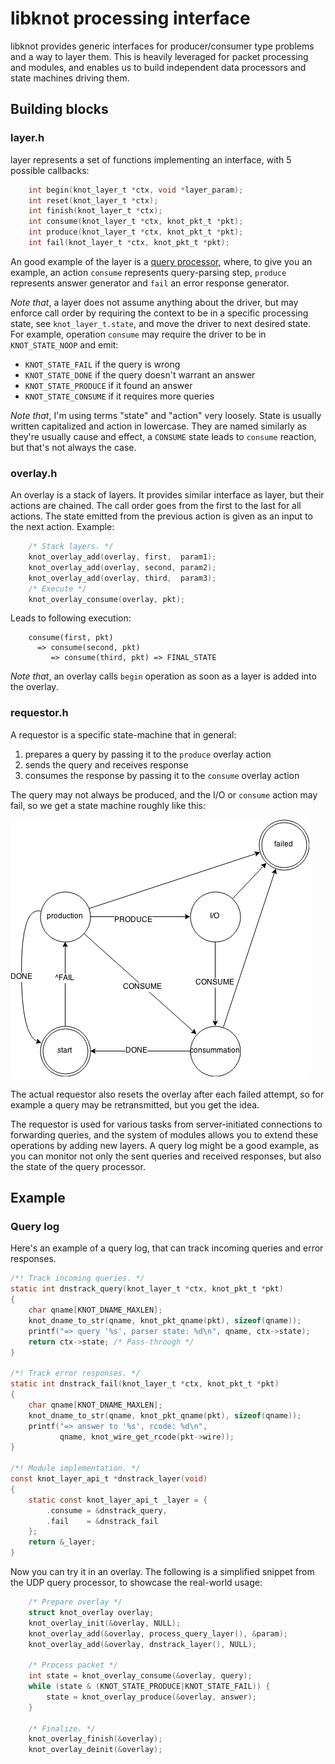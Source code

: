 # libknot processing interface

libknot provides generic interfaces for producer/consumer type problems and a way to layer them.
This is heavily leveraged for packet processing and modules, and enables us to build independent
data processors and state machines driving them.

## Building blocks

### layer.h

layer represents a set of functions implementing an interface, with 5 possible callbacks:

```c
	int begin(knot_layer_t *ctx, void *layer_param);
	int reset(knot_layer_t *ctx);
	int finish(knot_layer_t *ctx);
	int consume(knot_layer_t *ctx, knot_pkt_t *pkt);
	int produce(knot_layer_t *ctx, knot_pkt_t *pkt);
	int fail(knot_layer_t *ctx, knot_pkt_t *pkt);
```

An good example of the layer is a [query processor](../../knot/nameserver/process_query.c), where, to give you an example,
an action `consume` represents query-parsing step, `produce` represents answer generator and `fail` an error response generator.

*Note that*, a layer does not assume anything about the driver, but may enforce call order by requiring the context to be in a specific
processing state, see `knot_layer_t.state`, and move the driver to next desired state.
For example, operation `consume` may require the driver to be in `KNOT_STATE_NOOP` and emit:

* `KNOT_STATE_FAIL` if the query is wrong
* `KNOT_STATE_DONE` if the query doesn't warrant an answer
* `KNOT_STATE_PRODUCE` if it found an answer
* `KNOT_STATE_CONSUME` if it requires more queries

*Note that*, I'm using terms "state" and "action" very loosely. State is usually written capitalized and action in lowercase.
They are named similarly as they're usually cause and effect, a `CONSUME` state leads to `consume` reaction, but that's not always the case.

### overlay.h

An overlay is a stack of layers. It provides similar interface as layer, but their actions are chained.
The call order goes from the first to the last for all actions. The state emitted from the previous action is
given as an input to the next action. Example:

```c
	/* Stack layers. */
	knot_overlay_add(overlay, first,  param1);
	knot_overlay_add(overlay, second, param2);
	knot_overlay_add(overlay, third,  param3);
	/* Execute */
	knot_overlay_consume(overlay, pkt);
```
Leads to following execution:

```
	consume(first, pkt)
	  => consume(second, pkt)
	     => consume(third, pkt) => FINAL_STATE
```

*Note that*, an overlay calls `begin` operation as soon as a layer is added into the overlay.

### requestor.h

A requestor is a specific state-machine that in general:

1. prepares a query by passing it to the `produce` overlay action
2. sends the query and receives response
3. consumes the response by passing it to the `consume` overlay action

The query may not always be produced, and the I/O or `consume` action may fail, 
so we get a state machine roughly like this:

![Requestor state machine](doc/requestor.png)

The actual requestor also resets the overlay after each failed attempt, so for example a query may be retransmitted,
but you get the idea.

The requestor is used for various tasks from server-initiated connections to forwarding queries, and the system of modules
allows you to extend these operations by adding new layers. A query log might be a good example, as you can monitor not only the
sent queries and received responses, but also the state of the query processor.

## Example

### Query log

Here's an example of a query log, that can track incoming queries and error responses.

```c
/*! Track incoming queries. */
static int dnstrack_query(knot_layer_t *ctx, knot_pkt_t *pkt)
{
	char qname[KNOT_DNAME_MAXLEN];
	knot_dname_to_str(qname, knot_pkt_qname(pkt), sizeof(qname));
	printf("=> query '%s', parser state: %d\n", qname, ctx->state);
	return ctx->state; /* Pass-through */
}

/*! Track error responses. */
static int dnstrack_fail(knot_layer_t *ctx, knot_pkt_t *pkt)
{
	char qname[KNOT_DNAME_MAXLEN];
	knot_dname_to_str(qname, knot_pkt_qname(pkt), sizeof(qname));
	printf("=> answer to '%s', rcode: %d\n",
	       qname, knot_wire_get_rcode(pkt->wire));	
}

/*! Module implementation. */
const knot_layer_api_t *dnstrack_layer(void)
{
	static const knot_layer_api_t _layer = {
		.consume = &dnstrack_query,
		.fail    = &dnstrack_fail
	};
	return &_layer;
}

```

Now you can try it in an overlay. The following is a simplified snippet from the UDP query processor,
to showcase the real-world usage:

```c
	/* Prepare overlay */
	struct knot_overlay overlay;
	knot_overlay_init(&overlay, NULL);
	knot_overlay_add(&overlay, process_query_layer(), &param);
	knot_overlay_add(&overlay, dnstrack_layer(), NULL);

	/* Process packet */
	int state = knot_overlay_consume(&overlay, query);
	while (state & (KNOT_STATE_PRODUCE|KNOT_STATE_FAIL)) {
		state = knot_overlay_produce(&overlay, answer);
	}

	/* Finalize. */
	knot_overlay_finish(&overlay);
	knot_overlay_deinit(&overlay);
```

